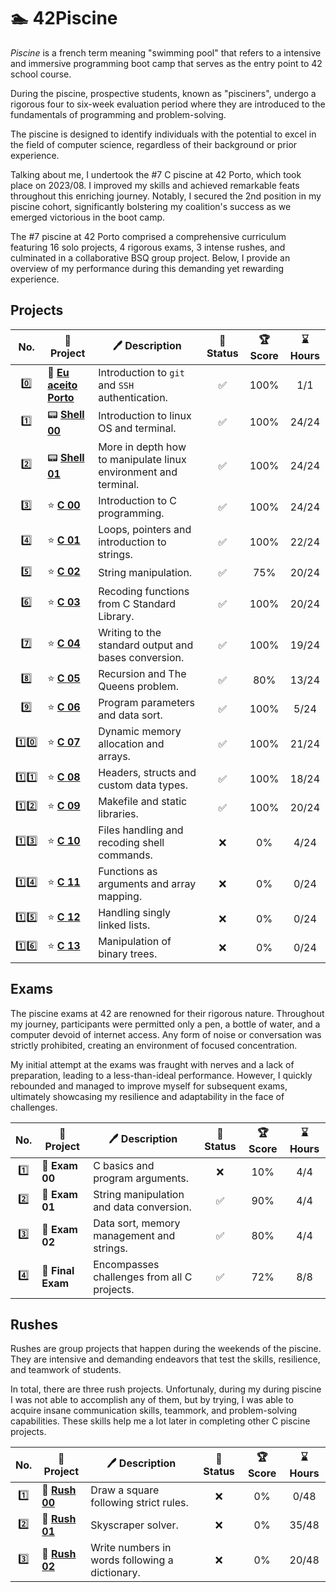 # 🏊 42Piscine

_Piscine_ is a french term meaning "swimming pool" that refers to a intensive and immersive programming boot camp that serves as the entry point to 42 school course.

During the piscine, prospective students, known as "pisciners", undergo a rigorous four to six-week evaluation period where they are introduced to the fundamentals of programming and problem-solving.

The piscine is designed to identify individuals with the potential to excel in the field of computer science, regardless of their background or prior experience.

Talking about me, I undertook the #7 C piscine at 42 Porto, which took place on 2023/08. I improved my skills and achieved remarkable feats throughout this enriching journey. Notably, I secured the 2nd position in my piscine cohort, significantly bolstering my coalition's success as we emerged victorious in the boot camp.

The #7 piscine at 42 Porto comprised a comprehensive curriculum featuring 16 solo projects, 4 rigorous exams, 3 intense rushes, and culminated in a collaborative BSQ group project. Below, I provide an overview of my performance during this demanding yet rewarding experience.

## Projects

| No. | 📃 Project | 🖊️ Description | 🚀 Status | 🏆 Score | ⌛ Hours |
| :---: | --- | --- | :---: | :---: | :---: |
| 0️⃣ | 🌁 **[Eu aceito Porto](projects/eu-aceito-porto)** | Introduction to `git` and `SSH` authentication. | ✅ | 100% | 1/1 |
| 1️⃣ | 📟 **[Shell 00](projects/shell00)** | Introduction to linux OS and terminal. | ✅ | 100% | 24/24 |
| 2️⃣ | 📟 **[Shell 01](projects/shell01)** | More in depth how to manipulate linux environment and terminal. | ✅ | 100% | 24/24 |
| 3️⃣ | ⭐ **[C 00](projects/c00)** | Introduction to C programming. | ✅ | 100% | 24/24 |
| 4️⃣ | ⭐ **[C 01](projects/c01)** | Loops, pointers and introduction to strings. | ✅ | 100% | 22/24 |
| 5️⃣ | ⭐ **[C 02](projects/c02)** | String manipulation. | ✅ | 75% | 20/24 |
| 6️⃣ | ⭐ **[C 03](projects/c03)** | Recoding functions from C Standard Library. | ✅ | 100% | 20/24 |
| 7️⃣ | ⭐ **[C 04](projects/c04)** | Writing to the standard output and bases conversion. | ✅ | 100% | 19/24 |
| 8️⃣ | ⭐ **[C 05](projects/c05)** | Recursion and The Queens problem. | ✅ | 80% | 13/24 |
| 9️⃣ | ⭐ **[C 06](projects/c06)** | Program parameters and data sort. | ✅ | 100% | 5/24 |
| 1️⃣0️⃣ | ⭐ **[C 07](projects/c07)** | Dynamic memory allocation and arrays. | ✅ | 100% | 21/24 |
| 1️⃣1️⃣ | ⭐ **[C 08](projects/c08)** | Headers, structs and custom data types. | ✅ | 100% | 18/24 |
| 1️⃣2️⃣ | ⭐ **[C 09](projects/c09)** | Makefile and static libraries. | ✅ | 100% | 20/24 |
| 1️⃣3️⃣ | ⭐ **[C 10](projects/c10)** | Files handling and recoding shell commands. | ❌ | 0% | 4/24 |
| 1️⃣4️⃣ | ⭐ **[C 11](projects/c11)** | Functions as arguments and array mapping. | ❌ | 0% | 0/24 |
| 1️⃣5️⃣ | ⭐ **[C 12](projects/c12)** | Handling singly linked lists. | ❌ | 0% | 0/24 |
| 1️⃣6️⃣ | ⭐ **[C 13](projects/c13)** | Manipulation of binary trees. | ❌ | 0% | 0/24 |

## Exams

The piscine exams at 42 are renowned for their rigorous nature. Throughout my journey, participants were permitted only a pen, a bottle of water, and a computer devoid of internet access. Any form of noise or conversation was strictly prohibited, creating an environment of focused concentration.

My initial attempt at the exams was fraught with nerves and a lack of preparation, leading to a less-than-ideal performance. However, I quickly rebounded and managed to improve myself for subsequent exams, ultimately showcasing my resilience and adaptability in the face of challenges.

| No. | 📃 Project | 🖊️ Description | 🚀 Status | 🏆 Score | ⌛ Hours |
| :---: | --- | --- | :---: | :---: | :---: |
| 1️⃣ | 🌟 **Exam 00** | C basics and program arguments. | ❌ | 10% | 4/4 |
| 2️⃣ | 🌟 **Exam 01** | String manipulation and data conversion. | ✅ | 90% | 4/4 |
| 3️⃣ | 🌟 **Exam 02** | Data sort, memory management and strings. | ✅ | 80% | 4/4 |
| 4️⃣ | 🌟 **Final Exam** | Encompasses challenges from all C projects. | ✅ | 72% | 8/8 |

## Rushes

Rushes are group projects that happen during the weekends of the piscine. They are intensive and demanding endeavors that test the skills, resilience, and teamwork of students.

In total, there are three rush projects. Unfortunaly, during my during piscine I was not able to accomplish any of them, but by trying, I was able to acquire insane communication skills, teammork, and problem-solving capabilities. These skills help me a lot later in completing other C piscine projects.

| No. | 📃 Project | 🖊️ Description | 🚀 Status | 🏆 Score | ⌛ Hours |
| :---: | --- | --- | :---: | :---: | :---: |
| 1️⃣ | 💨 **[Rush 00](projects/rush00)** | Draw a square following strict rules. | ❌ | 0% | 0/48 |
| 2️⃣ | 💨 **[Rush 01](projects/rush01)** | Skyscraper solver. | ❌ | 0% | 35/48 |
| 3️⃣ | 💨 **[Rush 02](projects/rush02)** | Write numbers in words following a dictionary. | ❌ | 0% | 20/48 |
